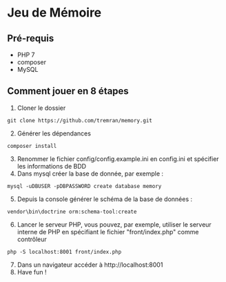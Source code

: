 # Jeu de Mémoire

## Pré-requis

* PHP 7
* composer
* MySQL


## Comment jouer en 8 étapes

1. Cloner le dossier
```
git clone https://github.com/tremran/memory.git
```
2. Générer les dépendances
```
composer install
```
3. Renommer le fichier config/config.example.ini en config.ini et spécifier les informations de BDD
4. Dans mysql créer la base de donnée, par exemple :
```
mysql -uDBUSER -pDBPASSWORD create database memory
```
5. Depuis la console générer le schéma de la base de données :
```
vendor\bin\doctrine orm:schema-tool:create
```
6. Lancer le serveur PHP, vous pouvez, par exemple, utiliser le serveur interne de PHP en spécifiant le fichier "front/index.php" comme contrôleur
```
php -S localhost:8001 front/index.php
```
7. Dans un navigateur accéder à http://localhost:8001
8. Have fun !